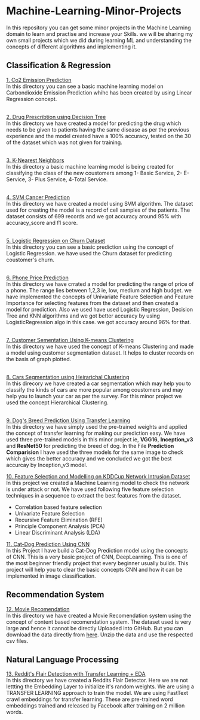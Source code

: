 # Machine-Learning-Minor-Projects
In this repository you can get some minor projects in the Machine Learning domain to learn and practise and increase your Skills. we will be sharing my own small projects which we did during learning ML and understanding the concepts of different algorithms and implementing it.

## Classification & Regression

<a href="https://github.com/Abhinav-26/Machine-Learning-Minor-Projects/tree/master/Co2%20Emission%20Prediction">1. Co2 Emission Prediction</a><br>
In this directory you can see a basic machine learning model on Carbondioxide Emission Prediction whihc has been created by using Linear Regression concept.<br><br>

<a href="https://github.com/Abhinav-26/Machine-Learning-Minor-Projects/tree/master/Drug%20Prescribtion%20Using%20DecisionTree">2. Drug Prescribtion using Decision Tree</a><br>
In this directory we have created a model for predicting the drug which needs to be given to patients having the same disease as per the previous experience and the model created have a 100% accuracy, tested on the 30 of the dataset which was not given for training.<br><br>

<a href="https://github.com/Abhinav-26/Machine-Learning-Minor-Projects/tree/master/K-Nearest%20Neighbors">3. K-Nearest Neighbors</a><br>
In this directory a basic machine learning model is being created for classifying the class of the new coustomers among 
1- Basic Service, 2- E-Service, 3- Plus Service, 4-Total Service.<br><br>

<a href="https://github.com/Abhinav-26/Machine-Learning-Minor-Projects/tree/master/SVM%20Cancer%20Prediction">4. SVM Cancer Prediction</a><br>
In this directory we have created a model using SVM algorithm. The dataset used for creating the model is a record of cell samples of the patients. The dataset consists of 699 records and we got accuracy around 95% with accuracy_score and f1 score.<br><br>

<a href="https://github.com/Abhinav-26/Machine-Learning-Minor-Projects/tree/master/Logistic%20Regression%20on%20Churn%20Dataset">5. Logistic Regression on Churn Dataset</a><br>
In this directory you can see a basic prediction using the concept of Logistic Regression. we have used the Churn dataset for predicting coustomer's churn.<br><br>

<a href="https://github.com/Abhinav-26/Machine-Learning-Minor-Projects/tree/master/Phone%20Price%20Range%20Prediction">6. Phone Price Prediction</a><br>
In this directory we have crrated a model for predicting the range of price of a phone. The range lies between 1,2,3 ie, low, medium and high budget. we have implemented the concepts of Univariate Feature Selection and Feature Importance for selecting features from the dataset and then created a model for prediction. Also we used have used Logistic Regression, Decision Tree and KNN algorithms and we got better accuracy by using LogisticRegression algo in this case. we got accuracy around 96% for that.<br><br>

<a href="https://github.com/Abhinav-26/Machine-Learning-Minor-Projects/tree/master/Coustomer%20Segmentation%20using%20K-Means%20Clustering">7. Customer Sementation Using K-means Clustering</a><br>
In this directory we have used the concept of K-means Clustering and made a model using customer segmentation dataset. It helps to cluster records on the basis of graph plotted.<br><br>

<a href="https://github.com/Abhinav-26/Machine-Learning-Minor-Projects/tree/master/Cars%20Segmentation%20using%20Heirarichal%20Clustering">8. Cars Segmentation using Heirarichal Clustering</a><br>
In this direcory we have created a car segmentation which may help you to classify the kinds of cars are more popular among coustomers and may help you to launch your car as per the survey. For this minor project we used the concept Hierarchical Clustering.<br><br>

<a href="https://github.com/Abhinav-26/Machine-Learning-Minor-Projects/tree/master/Dog's%20Breed%20Prediction%20Using%20Transfer%20Learning">9. Dog's Breed Prediction Using Transfer Learning</a><br>
In this directory we have simply used the pre-trained weights and applied the concept of transfer learning for making our prediction easy. We have used three pre-trained models in this minor project ie, <b>VGG16</b>, <b>Inception_v3</b> and <b>ResNet50</b> for predicting the breed of dog. In the File <b>Prediction Comparision</b> I have used the three models for the same image to check which gives the better accuracy and we concluded we got the best accurcay by Inception_v3 model. 

<a href="https://github.com/Abhinav-26/Machine-Learning-Minor-Projects/tree/master/Feature%20Selection%20and%20Modelling%20on%20KDDCup%20Network%20Intrusion%20Dataset">10. Feature Selection and Modelling on KDDCup Network Intrusion Dataset</a><br>
In this project we created a Machine Learning model to check the network is under attack or not. We have used following five feature selection techniques in a sequence to extract the best features from the dataset.
-	Correlation based feature selection
-	Univariate Feature Selection
-	Recursive Feature Elimination (RFE)
-	Principle Component Analysis (PCA)
-	Linear Discriminant Analysis (LDA)<br>

<a href="https://github.com/Abhinav-26/Machine-Learning-Minor-Projects/tree/master/Cat-Dog%20Prediction%20using%20CNN">11. Cat-Dog Prediction Using CNN</a><br>
In this Project I have build a Cat-Dog Prediction model using the concepts of CNN. This is a very basic project of CNN, DeepLearning. This is one of the most beginner friendly project that every beginner usually builds. This project will help you to clear the basic concepts CNN and how it can be implemented in image classification.

## Recommendation System
<a href="https://github.com/Abhinav-26/Machine-Learning-Minor-Projects/tree/master/Movie%20Recomendation">12. Movie Recomendation</a><br>
In this directory we have created a Movie Recomendation system using the concept of content based recomendation system. The dataset used is very large and hence it cannot be directly Uploaded into GitHub. But you can download the data directly from <a href="https://s3-api.us-geo.objectstorage.softlayer.net/cf-courses-data/CognitiveClass/ML0101ENv3/labs/moviedataset.zip">here</a>. Unzip the data and use the respected csv files.<br>

## Natural Language Processing
<a href="https://github.com/Abhinav-26/Machine-Learning-Minor-Projects/tree/master/Reddit's%20Flair%20Detection%20with%20Transfer%20Learning%20%2B%20EDA">13. Reddit's Flair Detection with Transfer Learning + EDA</a><br>
In this directory we have created a Reddits Flair Detector. Here we are not lettting the Embedding Layer to initialize it's random weights. We are using a TRANSFER LEARNING approach to train the model. We are using FastText crawl embeddings for transfer learning. These are pre-trained word embeddings trained and released by Facebook after training on 2 million words.<br><br>



